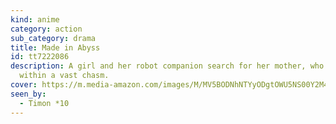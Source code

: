 ```yaml
---
kind: anime
category: action
sub_category: drama
title: Made in Abyss
id: tt7222086
description: A girl and her robot companion search for her mother, who's lost
  within a vast chasm.
cover: https://m.media-amazon.com/images/M/MV5BODNhNTYyODgtOWU5NS00Y2M4LTg5YzAtNzZlMTFiYjE0NTIxXkEyXkFqcGdeQXVyMzgxODM4NjM@._V1_FMjpg_UX1000_.jpg
seen_by:
  - Timon *10
---
```

